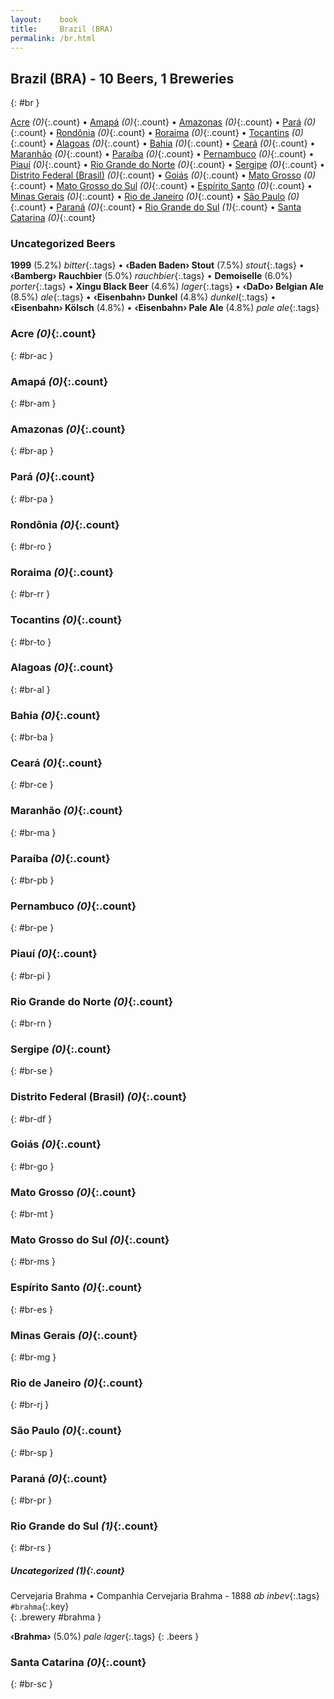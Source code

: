 ```yaml
---
layout:    book
title:     Brazil (BRA)
permalink: /br.html
---
```


## Brazil (BRA) - 10 Beers, 1 Breweries
{: #br }


[Acre](#br-ac) _(0)_{:.count} • [Amapá](#br-am) _(0)_{:.count} • [Amazonas](#br-ap) _(0)_{:.count} • [Pará](#br-pa) _(0)_{:.count} • [Rondônia](#br-ro) _(0)_{:.count} • [Roraima](#br-rr) _(0)_{:.count} • [Tocantins](#br-to) _(0)_{:.count} • [Alagoas](#br-al) _(0)_{:.count} • [Bahia](#br-ba) _(0)_{:.count} • [Ceará](#br-ce) _(0)_{:.count} • [Maranhão](#br-ma) _(0)_{:.count} • [Paraíba](#br-pb) _(0)_{:.count} • [Pernambuco](#br-pe) _(0)_{:.count} • [Piauí](#br-pi) _(0)_{:.count} • [Rio Grande do Norte](#br-rn) _(0)_{:.count} • [Sergipe](#br-se) _(0)_{:.count} • [Distrito Federal (Brasil)](#br-df) _(0)_{:.count} • [Goiás](#br-go) _(0)_{:.count} • [Mato Grosso](#br-mt) _(0)_{:.count} • [Mato Grosso do Sul](#br-ms) _(0)_{:.count} • [Espírito Santo](#br-es) _(0)_{:.count} • [Minas Gerais](#br-mg) _(0)_{:.count} • [Rio de Janeiro](#br-rj) _(0)_{:.count} • [São Paulo](#br-sp) _(0)_{:.count} • [Paraná](#br-pr) _(0)_{:.count} • [Rio Grande do Sul](#br-rs) _(1)_{:.count} • [Santa Catarina](#br-sc) _(0)_{:.count}

### Uncategorized Beers

**1999** (5.2%) _bitter_{:.tags}  • 
**‹Baden Baden› Stout** (7.5%) _stout_{:.tags}  • 
**‹Bamberg› Rauchbier** (5.0%) _rauchbier_{:.tags}  • 
**Demoiselle** (6.0%) _porter_{:.tags}  • 
**Xingu Black Beer** (4.6%) _lager_{:.tags}  • 
**‹DaDo› Belgian Ale** (8.5%) _ale_{:.tags}  • 
**‹Eisenbahn› Dunkel** (4.8%) _dunkel_{:.tags}  • 
**‹Eisenbahn› Kölsch** (4.8%)   • 
**‹Eisenbahn› Pale Ale** (4.8%) _pale ale_{:.tags} 




### Acre _(0)_{:.count}
{: #br-ac }







### Amapá _(0)_{:.count}
{: #br-am }







### Amazonas _(0)_{:.count}
{: #br-ap }







### Pará _(0)_{:.count}
{: #br-pa }







### Rondônia _(0)_{:.count}
{: #br-ro }







### Roraima _(0)_{:.count}
{: #br-rr }







### Tocantins _(0)_{:.count}
{: #br-to }







### Alagoas _(0)_{:.count}
{: #br-al }







### Bahia _(0)_{:.count}
{: #br-ba }







### Ceará _(0)_{:.count}
{: #br-ce }







### Maranhão _(0)_{:.count}
{: #br-ma }







### Paraíba _(0)_{:.count}
{: #br-pb }







### Pernambuco _(0)_{:.count}
{: #br-pe }







### Piauí _(0)_{:.count}
{: #br-pi }







### Rio Grande do Norte _(0)_{:.count}
{: #br-rn }







### Sergipe _(0)_{:.count}
{: #br-se }







### Distrito Federal (Brasil) _(0)_{:.count}
{: #br-df }







### Goiás _(0)_{:.count}
{: #br-go }







### Mato Grosso _(0)_{:.count}
{: #br-mt }







### Mato Grosso do Sul _(0)_{:.count}
{: #br-ms }







### Espírito Santo _(0)_{:.count}
{: #br-es }







### Minas Gerais _(0)_{:.count}
{: #br-mg }







### Rio de Janeiro _(0)_{:.count}
{: #br-rj }







### São Paulo _(0)_{:.count}
{: #br-sp }







### Paraná _(0)_{:.count}
{: #br-pr }







### Rio Grande do Sul _(1)_{:.count}
{: #br-rs }





##### Uncategorized _(1)_{:.count}


 Cervejaria Brahma • Companhia Cervejaria Brahma  - 1888  _ab inbev_{:.tags} `#brahma`{:.key} <br>
{: .brewery #brahma }

**‹Brahma›** (5.0%) _pale lager_{:.tags} 
{: .beers }



### Santa Catarina _(0)_{:.count}
{: #br-sc }






 
